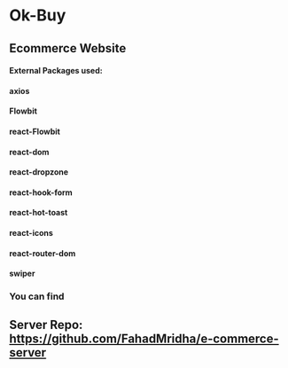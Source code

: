 # Ok-Buy

## Ecommerce Website

#### External Packages used:

#### axios

#### Flowbit

#### react-Flowbit

#### react-dom

#### react-dropzone

#### react-hook-form

#### react-hot-toast

#### react-icons

#### react-router-dom

#### swiper

### You can find

## Server Repo: https://github.com/FahadMridha/e-commerce-server
